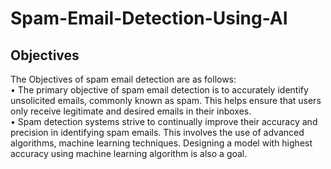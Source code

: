 # Spam-Email-Detection-Using-AI
 <h2>Objectives</h2>
The Objectives of spam email detection are as follows:</br>
• The primary objective of spam email detection is to accurately identify unsolicited emails,
commonly known as spam. This helps ensure that users only receive legitimate and desired
emails in their inboxes.</br>
• Spam detection systems strive to continually improve their accuracy and precision in
identifying spam emails. This involves the use of advanced algorithms, machine learning
techniques. Designing a model with highest accuracy using machine learning algorithm
is also a goal.
